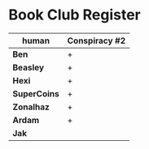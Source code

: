 <!-- TITLE: Register -->
<!-- SUBTITLE: A quick summary of Register -->

# Book Club Register
| human | Conspiracy #2 |
| --- | --- |
| **Ben** | + |
| **Beasley** | + |
| **Hexi** | + |
| **SuperCoins** | + |
| **Zonalhaz** | + |
| **Ardam** | + |
| **Jak** |  |